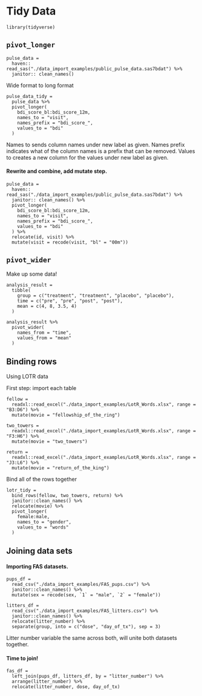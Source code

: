 Tidy Data
================

``` r_setup
library(tidyverse)
```

## `pivot_longer`

``` r_import_pulse_data
pulse_data = 
  haven:: read_sas("./data_import_examples/public_pulse_data.sas7bdat") %>% 
  janitor:: clean_names()
```

Wide format to long format

``` r_pulse_data_tidy
pulse_data_tidy = 
  pulse_data %>% 
  pivot_longer(
    bdi_score_bl:bdi_score_12m,
    names_to = "visit",
    names_prefix = "bdi_score_",
    values_to = "bdi"
  )
```

Names to sends column names under new label as given. Names prefix
indicates what of the column names is a prefix that can be removed.
Values to creates a new column for the values under new label as given.

#### Rewrite and combine, add mutate step.

``` r_clean_and_import
pulse_data = 
  haven:: read_sas("./data_import_examples/public_pulse_data.sas7bdat") %>% 
  janitor:: clean_names() %>% 
  pivot_longer(
    bdi_score_bl:bdi_score_12m,
    names_to = "visit",
    names_prefix = "bdi_score_",
    values_to = "bdi"
  ) %>% 
  relocate(id, visit) %>% 
  mutate(visit = recode(visit, "bl" = "00m"))
```

## `pivot_wider`

Make up some data\!

``` r_pivot_wider
analysis_result = 
  tibble(
    group = c("treatment", "treatment", "placebo", "placebo"),
    time = c("pre", "pre", "post", "post"),
    mean = c(4, 8, 3.5, 4)
  )

analysis_result %>% 
  pivot_wider(
    names_from = "time",
    values_from = "mean"
  )
```

## Binding rows

Using LOTR data

First step: import each table

``` r_load_lotr_data
fellow = 
  readxl::read_excel("./data_import_examples/LotR_Words.xlsx", range = "B3:D6") %>% 
  mutate(movie = "fellowship_of_the_ring")

two_towers = 
  readxl::read_excel("./data_import_examples/LotR_Words.xlsx", range = "F3:H6") %>% 
  mutate(movie = "two_towers")

return = 
  readxl::read_excel("./data_import_examples/LotR_Words.xlsx", range = "J3:L6") %>% 
  mutate(movie = "return_of_the_king")
```

Bind all of the rows together

``` r_bind_rows
lotr_tidy = 
  bind_rows(fellow, two_towers, return) %>% 
  janitor::clean_names() %>% 
  relocate(movie) %>% 
  pivot_longer(
    female:male,
    names_to = "gender",
    values_to = "words"
  )
```

## Joining data sets

#### Importing FAS datasets.

``` r_importing_fas_datasets
pups_df = 
  read_csv("./data_import_examples/FAS_pups.csv") %>% 
  janitor::clean_names() %>% 
  mutate(sex = recode(sex, `1` = "male", `2` = "female"))

litters_df = 
  read_csv("./data_import_examples/FAS_litters.csv") %>% 
  janitor::clean_names() %>% 
  relocate(litter_number) %>% 
  separate(group, into = c("dose", "day_of_tx"), sep = 3)
```

Litter number variable the same across both, will unite both datasets
together.

#### Time to join\!

``` r_joining
fas_df = 
  left_join(pups_df, litters_df, by = "litter_number") %>% 
  arrange(litter_number) %>% 
  relocate(litter_number, dose, day_of_tx)
```
